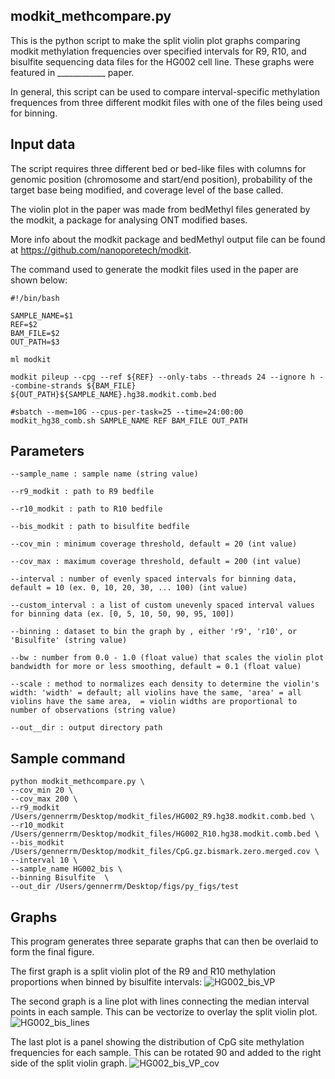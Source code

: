 ## modkit_methcompare.py

This is the python script to make the split violin plot graphs comparing modkit methylation frequencies over specified intervals for R9, R10, and bisulfite sequencing data files for the HG002 cell line. These graphs were featured in ____________ paper. 

In general, this script can be used to compare interval-specific methylation frequences from three different modkit files with one of the files being used for binning. 

## Input data

The script requires three different bed or bed-like files with columns for genomic position (chromosome and start/end position), probability of the target base being modified, and coverage level of the base called.  

The violin plot in the paper was made from bedMethyl files generated by the modkit, a package for analysing ONT modified bases.  

More info about the modkit package and bedMethyl output file can be found at https://github.com/nanoporetech/modkit.  

The command used to generate the modkit files used in the paper are shown below:  

```
#!/bin/bash

SAMPLE_NAME=$1
REF=$2
BAM_FILE=$2
OUT_PATH=$3

ml modkit 

modkit pileup --cpg --ref ${REF} --only-tabs --threads 24 --ignore h --combine-strands ${BAM_FILE} ${OUT_PATH}${SAMPLE_NAME}.hg38.modkit.comb.bed

#sbatch --mem=10G --cpus-per-task=25 --time=24:00:00 modkit_hg38_comb.sh SAMPLE_NAME REF BAM_FILE OUT_PATH
```

## Parameters

```
--sample_name : sample name (string value)

--r9_modkit : path to R9 bedfile

--r10_modkit : path to R10 bedfile 

--bis_modkit : path to bisulfite bedfile 

--cov_min : minimum coverage threshold, default = 20 (int value)

--cov_max : maximum coverage threshold, default = 200 (int value)

--interval : number of evenly spaced intervals for binning data, default = 10 (ex. 0, 10, 20, 30, ... 100) (int value)

--custom_interval : a list of custom unevenly spaced interval values for binning data (ex. [0, 5, 10, 50, 90, 95, 100])

--binning : dataset to bin the graph by , either 'r9', 'r10', or 'Bisulfite' (string value)

--bw : number from 0.0 - 1.0 (float value) that scales the violin plot bandwidth for more or less smoothing, default = 0.1 (float value)

--scale : method to normalizes each density to determine the violin's width: 'width' = default; all violins have the same, 'area' = all violins have the same area,  = violin widths are proportional to number of observations (string value)

--out__dir : output directory path

```

## Sample command 

```
python modkit_methcompare.py \
--cov_min 20 \
--cov_max 200 \
--r9_modkit /Users/gennerrm/Desktop/modkit_files/HG002_R9.hg38.modkit.comb.bed \
--r10_modkit /Users/gennerrm/Desktop/modkit_files/HG002_R10.hg38.modkit.comb.bed \
--bis_modkit /Users/gennerrm/Desktop/modkit_files/CpG.gz.bismark.zero.merged.cov \
--interval 10 \
--sample_name HG002_bis \
--binning Bisulfite  \
--out_dir /Users/gennerrm/Desktop/figs/py_figs/test

```

## Graphs

This program generates three separate graphs that can then be overlaid to form the final figure. 

The first graph is a split violin plot of the R9 and R10 methylation proportions when binned by bisulfite intervals: 
![HG002_bis_VP](https://github.com/rgenner/R9_R10/assets/87498696/e1453298-0103-4c9e-b09c-4184705bdf2c)

The second graph is a line plot with lines connecting the median interval points in each sample. This can be vectorize to overlay the split violin plot. 
![HG002_bis_lines](https://github.com/rgenner/R9_R10/assets/87498696/f64c016c-6ab9-4a33-9735-bcaea68a842d)

The last plot is a panel showing the distribution of CpG site methylation frequencies for each sample. This can be rotated 90 and added to the right side of the split violin graph.
![HG002_bis_VP_cov](https://github.com/rgenner/R9_R10/assets/87498696/97614943-bbaa-4010-9e57-ac72244dfd64)



